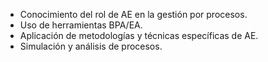 - Conocimiento del rol de AE en la gestión por procesos.
- Uso de herramientas BPA/EA.
- Aplicación de metodologías y técnicas específicas de AE.
- Simulación y análisis de procesos.